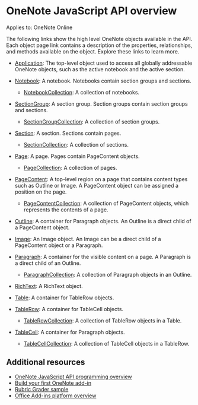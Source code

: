 # OneNote JavaScript API overview

Applies to: OneNote Online

The following links show the high level OneNote objects available in the API. Each object page link contains a description of the properties, relationships, and methods available on the object. Explore these links to learn more. 
	
- [Application](../../api/onenote/onenote.application.yml): The top-level object used to access all globally addressable OneNote objects, such as the active notebook and the active section.

- [Notebook](../../api/onenote/onenote.notebook.yml): A notebook. Notebooks contain section groups and sections.

   - [NotebookCollection](../../api/onenote/onenote.notebookcollection.yml): A collection of notebooks.

- [SectionGroup](../../api/onenote/onenote.sectiongroup.yml): A section group. Section groups contain section groups and sections.

   - [SectionGroupCollection](../../api/onenote/onenote.sectiongroupcollection.yml): A collection of section groups.

- [Section](../../api/onenote/onenote.section.yml): A section. Sections contain pages.

   - [SectionCollection](../../api/onenote/onenote.sectioncollection.yml): A collection of sections.

- [Page](../../api/onenote/onenote.page.yml): A page. Pages contain PageContent objects.

   - [PageCollection](../../api/onenote/onenote.pagecollection.yml): A collection of pages.

- [PageContent](../../api/onenote/onenote.pagecontent.yml): A top-level region on a page that contains content types such as Outline or Image. A PageContent object can be assigned a position on the page.

   - [PageContentCollection](../../api/onenote/onenote.pagecontentcollection.yml): A collection of PageContent objects, which represents the contents of a page.

- [Outline](../../api/onenote/onenote.outline.yml): A container for Paragraph objects. An Outline is a direct child of a PageContent object.

- [Image](../../api/onenote/onenote.image.yml): An Image object. An Image can be a direct child of a PageContent object or a Paragraph.

- [Paragraph](../../api/onenote/onenote.paragraph.yml): A container for the visible content on a page. A Paragraph is a direct child of an Outline.

  - [ParagraphCollection](../../api/onenote/onenote.paragraphcollection.yml): A collection of Paragraph objects in an Outline.

- [RichText](../../api/onenote/onenote.richtext.yml): A RichText object.

- [Table](../../api/onenote/onenote.table.yml): A container for TableRow objects.

- [TableRow](../../api/onenote/onenote.tablerow.yml): A container for TableCell objects.

  - [TableRowCollection](../../api/onenote/onenote.tablerowcollection.yml): A collection of TableRow objects in a Table.
 
- [TableCell](../../api/onenote/onenote.tablecell.yml): A container for Paragraph objects.

  - [TableCellCollection](../../api/onenote/onenote.tablecellcollection.yml): A collection of TableCell objects in a TableRow.
		
## Additional resources

- [OneNote JavaScript API programming overview](https://docs.microsoft.com/en-us/office/dev/add-ins/onenote/onenote-add-ins-programming-overview)
- [Build your first OneNote add-in](https://docs.microsoft.com/en-us/office/dev/add-ins/onenote/onenote-add-ins-getting-started)
- [Rubric Grader sample](https://github.com/OfficeDev/OneNote-Add-in-Rubric-Grader)
- [Office Add-ins platform overview](https://docs.microsoft.com/en-us/office/dev/add-ins/overview/office-add-ins)
